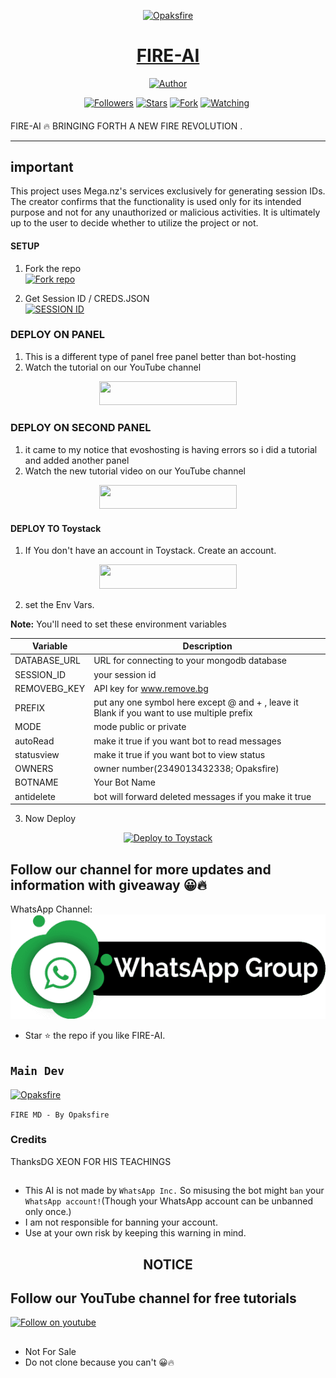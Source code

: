 <p align="center">  
  <a href="">
    <img alt="Opaksfire" height="300" src="https://api.shannmoderz.xyz/server/file/XyjKP6IA0VnyFZF.jpg">
    <h1 align="center">FIRE-AI</h1>
  </a>
</p>
<p align="center">
<a href="https://github.com/Opaksfire"><img title="Author" src="https://img.shields.io/badge/FIRE-AI-black?style=for-the-badge&logo=telegram"></a>
<p/>
<p align="center">
<a href="https://github.com/Opaksfire?tab=followers"><img title="Followers" src="https://img.shields.io/github/followers/Opaksfire?label=Followers&style=social"></a>
<a href="https://github.com/Opaksfire/FIRE-AI/stargazers/"><img title="Stars" src="https://img.shields.io/github/stars/Opaksfire/FIRE-MD?&style=social"></a>
<a href="https://github.com/Opaksfire/FIRE-AI/network/members"><img title="Fork" src="https://img.shields.io/github/forks/Opaksfire/FIRE-AI?style=social"></a>
<a href="https://github.com/Opaksfire/FIRE-AI/watchers"><img title="Watching" src="https://img.shields.io/github/watchers/Opaksfire/FIRE-AI?label=Watching&style=social"></a>
<a href="https://app.fossa.com/projects/git%2Bgithub.com%2FOpaksfirs%2FFIRE-AI?ref=badge_shield" alt="FOSSA Status"><img sarc="https://app.fossa.com/api/projects/git%2Bgithub.com%2FOpaksfire%2FFIRE-AI.svg?type=shield"/></a>
</p>

####  
FIRE-AI 🔥 BRINGING FORTH A NEW FIRE REVOLUTION .

***
## important

This project  uses Mega.nz's services exclusively for generating session IDs. The creator confirms that the functionality is used only for its intended purpose and not for any unauthorized or malicious activities. It is ultimately up to the user to decide whether to utilize the project or not.

#### SETUP

1. Fork the repo
    <br>
<a href='https://github.com/Opaksfire/FIRE-AI/fork' target="_blank"><img alt='Fork repo' src='https://img.shields.io/badge/Fork Repo-100000?style=for-the-badge&logo=scan&logoColor=white&labelColor=black&color=black'/></a>


2. Get Session ID / CREDS.JSON 
    <br>
<a href='https://replit.com/@opaksmt/Fire-MD-bot-pair?v=1' target="_blank"><img alt='SESSION ID' src='https://img.shields.io/badge/Session_id-100000?style=for-the-badge&logo=scan&logoColor=white&labelColor=black&color=black'/></a>


### DEPLOY ON PANEL 

1. This is a different type of panel free panel better than bot-hosting
2. Watch the tutorial on our YouTube channel
    <br>
<p align="center"><a href="https://www.evoshosting.com"> <img src="https://img.shields.io/badge/FREE-PANEL%20Account-red?style=for-the-badge&logo=Free-Panel" width="220" height="38.45"/></a></p>  

### DEPLOY ON SECOND PANEL 

1. it came to my notice that evoshosting is having errors so i did a tutorial and added another panel
2. Watch the new tutorial video on our YouTube channel 
    <br>
<p align="center"><a href="https://dash.daki.cc"> <img src="https://img.shields.io/badge/FREE-PANEL2%20Account-red?style=for-the-badge&logo=Free-Panel2" width="220" height="38.45"/></a></p>  

#### DEPLOY TO Toystack

1. If You don't have an account in Toystack. Create an account.
    <br>
<p align="center"><a href="https://toystack.ai"> <img src="https://img.shields.io/badge/Toystack%20Account-blue?style=for-the-badge&logo=Toystack" width="220" height="38.45"/></a></p>

2. set the Env Vars.
    <br>


**Note:** You'll need to set these environment variables 

| Variable | Description 
|---|---|
| DATABASE_URL | URL for connecting to your mongodb database | 
| SESSION_ID | your session id | 
| REMOVEBG_KEY | API key for www.remove.bg | 
| PREFIX | put any one symbol here except @ and + , leave it Blank if you want to use multiple prefix |
| MODE | mode public or private |
| autoRead | make it true if you want bot to read messages |
| statusview | make it true if you want bot to view status | 
| OWNERS | owner number(2349013432338; Opaksfire) | 
| BOTNAME | Your Bot Name | 
| antidelete | bot will forward deleted messages if you make it true | 


3. Now Deploy
   <br>
 <div align="center">
  <a href="https://toystack.ai">
    <img src="https://img.shields.io/badge/Toystack%20Account-blue?style=for-the-badge&logo=Toystack" width="220" height="38.45" alt="Deploy to Toystack ">
  </a>
</div>


 
 ## Follow our channel for more updates and information with giveaway 😀🔥

WhatsApp Channel: <a href="https://whatsapp.com/channel/0029VajYjMJJf05aRQXKx82W"><img alt="WhatsApp" src="https://raw.githubusercontent.com/Neeraj-x0/Neeraj-x0/main/photos/suddidina-join-whatsapp.png"/></a>

- Star ⭐ the repo if you like FIRE-AI.


## `Main Dev` 
<a href="https://github.com/Opaksfire"><img src="https://api.shannmoderz.xyz/server/file/XyjKP6IA0VnyFZF.jpg" width="250" height="250" alt="Opaksfire"/></a>
  
`FIRE MD - By Opaksfire`

### Credits 
ThanksDG XEON FOR HIS TEACHINGS 

   
## 
- This AI is not made by `WhatsApp Inc.` So misusing the bot might `ban` your `WhatsApp account!`(Though your WhatsApp account can be unbanned only once.)
- I am not responsible for banning your account.
- Use at your own risk by keeping this warning in mind.


<h2 align="center">  NOTICE
</h2>

## Follow our YouTube channel for free tutorials 
<a href='https://youtube.com/@firenation-1?si=oejjr_WwBHs30gAR' target="_blank"><img alt='Follow on youtube' src='https://img.shields.io/badge/Follow on YouTube-100000?style=for-the-badge&logo=scan&logoColor=white&labelColor=black&color=black'/></a>
   
## 
- Not For Sale
- Do not clone because you can't 😀🔥



